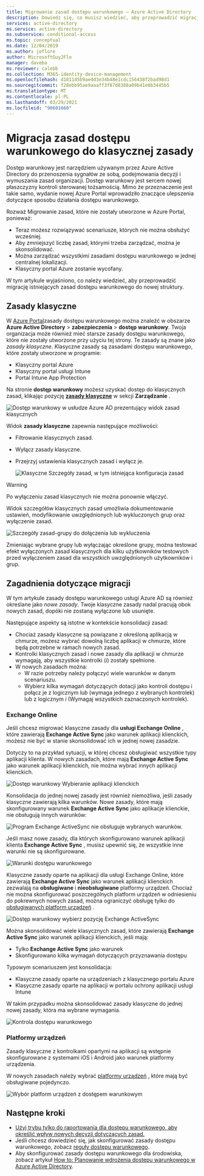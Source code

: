 ```yaml
---
title: Migrowanie zasad dostępu warunkowego — Azure Active Directory
description: Dowiedz się, co musisz wiedzieć, aby przeprowadzić migrację klasycznych zasad w Azure Portal.
services: active-directory
ms.service: active-directory
ms.subservice: conditional-access
ms.topic: conceptual
ms.date: 12/04/2019
ms.author: joflore
author: MicrosoftGuyJFlo
manager: daveba
ms.reviewer: calebb
ms.collection: M365-identity-device-management
ms.openlocfilehash: d1811d5b9ae4d3e34b48e1cdc156438f2bad98d1
ms.sourcegitcommit: f28ebb95ae9aaaff3f87d8388a09b41e0b3445b5
ms.translationtype: MT
ms.contentlocale: pl-PL
ms.lasthandoff: 03/29/2021
ms.locfileid: "90601660"
---
```

# <a name="conditional-access-classic-policy-migration"></a>Migracja zasad dostępu warunkowego do klasycznej zasady

Dostęp warunkowy jest narzędziem używanym przez Azure Active Directory do przenoszenia sygnałów ze sobą, podejmowania decyzji i wymuszania zasad organizacji. Dostęp warunkowy jest sercem nowej płaszczyzny kontroli sterowanej tożsamością. Mimo że przeznaczenie jest takie samo, wydanie nowej Azure Portal wprowadziło znaczące ulepszenia dotyczące sposobu działania dostępu warunkowego.

Rozważ Migrowanie zasad, które nie zostały utworzone w Azure Portal, ponieważ:

- Teraz możesz rozwiązywać scenariusze, których nie można obsłużyć wcześniej.
- Aby zmniejszyć liczbę zasad, którymi trzeba zarządzać, można je skonsolidować.
- Można zarządzać wszystkimi zasadami dostępu warunkowego w jednej centralnej lokalizacji.
- Klasyczny portal Azure zostanie wycofany.

W tym artykule wyjaśniono, co należy wiedzieć, aby przeprowadzić migrację istniejących zasad dostępu warunkowego do nowej struktury.

## <a name="classic-policies"></a>Zasady klasyczne

W [Azure Portal](https://portal.azure.com)zasady dostępu warunkowego można znaleźć w obszarze **Azure Active Directory**  >  **zabezpieczenia**  >  **dostęp warunkowy**. Twoja organizacja może również mieć starsze zasady dostępu warunkowego, które nie zostały utworzone przy użyciu tej strony. Te zasady są znane jako *zasady klasyczne*. Klasyczne zasady są zasadami dostępu warunkowego, które zostały utworzone w programie:

- Klasyczny portal Azure
- Klasyczny portal usługi Intune
- Portal Intune App Protection

Na stronie **dostęp warunkowy** możesz uzyskać dostęp do klasycznych zasad, klikając pozycję [**zasady klasyczne**](https://portal.azure.com/#blade/Microsoft_AAD_IAM/ConditionalAccessBlade/ClassicPolicies) w sekcji **Zarządzanie** . 

![Dostęp warunkowy w usłudze Azure AD prezentujący widok zasad klasycznych](./media/policy-migration/71.png)

Widok **zasady klasyczne** zapewnia następujące możliwości:

- Filtrowanie klasycznych zasad.
- Wyłącz zasady klasyczne.
- Przejrzyj ustawienia klasycznych zasad i wyłącz je.

   ![Klasyczne Szczegóły zasad, w tym istniejąca konfiguracja zasad](./media/policy-migration/74.png)

> [!WARNING]
> Po wyłączeniu zasad klasycznych nie można ponownie włączyć.

Widok szczegółów klasycznych zasad umożliwia dokumentowanie ustawień, modyfikowanie uwzględnionych lub wykluczonych grup oraz wyłączenie zasad.

![Szczegóły zasad-grupy do dołączenia lub wykluczenia](./media/policy-migration/75.png)

Zmieniając wybrane grupy lub wyłączając określone grupy, można testować efekt wyłączonych zasad klasycznych dla kilku użytkowników testowych przed wyłączeniem zasad dla wszystkich uwzględnionych użytkowników i grup.
 
## <a name="migration-considerations"></a>Zagadnienia dotyczące migracji

W tym artykule zasady dostępu warunkowego usługi Azure AD są również określane jako *nowe zasady*.
Twoje klasyczne zasady nadal pracują obok nowych zasad, dopóki nie zostaną wyłączone lub usunięte. 

Następujące aspekty są istotne w kontekście konsolidacji zasad:

- Chociaż zasady klasyczne są powiązane z określoną aplikacją w chmurze, możesz wybrać dowolną liczbę aplikacji w chmurze, które będą potrzebne w ramach nowych zasad.
- Kontrolki klasycznych zasad i nowe zasady dla aplikacji w chmurze wymagają, aby wszystkie kontrolki (*i*) zostały spełnione. 
- W nowych zasadach można:
   - W razie potrzeby należy połączyć wiele warunków w danym scenariuszu. 
   - Wybierz kilka wymagań dotyczących dotacji jako kontroli dostępu i połącz je z logicznym *lub* (wymaga jednego z wybranych kontrolek) lub z logicznym *i* (Wymagaj wszystkich zaznaczonych kontrolek).

### <a name="exchange-online"></a>Exchange Online

Jeśli chcesz migrować klasyczne zasady dla **usługi Exchange Online** , które zawierają **Exchange Active Sync** jako warunek aplikacji klienckich, możesz nie być w stanie skonsolidować ich w jednej nowej zasadzie. 

Dotyczy to na przykład sytuacji, w której chcesz obsługiwać wszystkie typy aplikacji klienta. W nowych zasadach, które mają **Exchange Active Sync** jako warunek aplikacji klienckich, nie można wybrać innych aplikacji klienckich.

![Dostęp warunkowy Wybieranie aplikacji klienckich](./media/policy-migration/64.png)

Konsolidacja do jednej nowej zasady jest również niemożliwa, jeśli zasady klasyczne zawierają kilka warunków. Nowe zasady, które mają skonfigurowany warunek **Exchange Active Sync** jako aplikacje klienckie, nie obsługują innych warunków:   

![Program Exchange ActiveSync nie obsługuje wybranych warunków.](./media/policy-migration/08.png)

Jeśli masz nowe zasady, dla których skonfigurowano warunek aplikacji klienta **Exchange Active Sync** , musisz upewnić się, że wszystkie inne warunki nie są skonfigurowane. 

![Warunki dostępu warunkowego](./media/policy-migration/16.png)
 
Klasyczne zasady oparte na aplikacji dla usługi Exchange Online, które zawierają **Exchange Active Sync** jako warunek aplikacji klienckich zezwalają na **obsługiwane** i **nieobsługiwane** platformy urządzeń. Chociaż nie można skonfigurować poszczególnych platform urządzeń w odniesieniu do pokrewnych nowych zasad, można ograniczyć obsługę tylko do [obsługiwanych platform urządzeń](concept-conditional-access-conditions.md#device-platforms) . 

![Dostęp warunkowy wybierz pozycję Exchange ActiveSync](./media/policy-migration/65.png)

Można skonsolidować wiele klasycznych zasad, które zawierają **Exchange Active Sync** jako warunek aplikacji klienckich, jeśli mają:

- Tylko **Exchange Active Sync** jako warunek 
- Skonfigurowano kilka wymagań dotyczących przyznawania dostępu

Typowym scenariuszem jest konsolidacja:

- Klasyczne zasady oparte na urządzeniach z klasycznego portalu Azure 
- Klasyczne zasady oparte na aplikacji w portalu ochrony aplikacji usługi Intune 
 
W takim przypadku można skonsolidować zasady klasyczne do jednej nowej zasady, która ma wybrane wymagania.

![Kontrola dostępu warunkowego](./media/policy-migration/62.png)

### <a name="device-platforms"></a>Platformy urządzeń

Zasady klasyczne z kontrolkami opartymi na aplikacji są wstępnie skonfigurowane z systemami iOS i Android jako warunek platformy urządzenia. 

W nowych zasadach należy wybrać [platformy urządzeń](concept-conditional-access-conditions.md#device-platforms) , które mają być obsługiwane pojedynczo.

![Wybór platform urządzeń z dostępem warunkowym](./media/policy-migration/41.png)

## <a name="next-steps"></a>Następne kroki

- [Użyj trybu tylko do raportowania dla dostępu warunkowego, aby określić wpływ nowych decyzji dotyczących zasad.](concept-conditional-access-report-only.md)
- Jeśli chcesz dowiedzieć się, jak skonfigurować zasady dostępu warunkowego, zobacz [reguły dostępu warunkowego](concept-conditional-access-policy-common.md).
- Aby skonfigurować zasady dostępu warunkowego dla środowiska, zobacz artykuł [How to: Planowanie wdrożenia dostępu warunkowego w Azure Active Directory](plan-conditional-access.md). 
